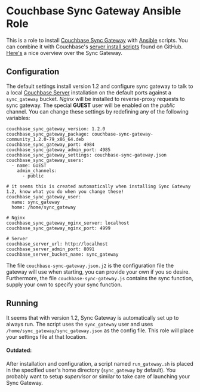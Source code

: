Couchbase Sync Gateway Ansible Role
===================================

This is a role to install [Couchbase Sync Gateway][sync-gateway] with [Ansible][] scripts.
You can combine it with Couchbase's [server install scripts][ansible-server] found on GitHub.
[Here's](http://developer.couchbase.com/documentation/mobile/1.2/get-started/sync-gateway-overview/index.html) a nice overview over the Sync Gateway.


Configuration
-------------

The default settings install version 1.2 and configure sync gateway to talk to a local [Couchbase Server][couchbase-server] installation on the default ports against a `sync_gateway` bucket.
_Nginx_ will be installed to reverse-proxy requests to sync gateway.
The special **GUEST** user will be enabled on the _public_ channel.
You can change these settings by redefining any of the following variables:

    couchbase_sync_gateway_version: 1.2.0
    couchbase_sync_gateway_package: couchbase-sync-gateway-community_1.2.0-79_x86_64.deb
    couchbase_sync_gateway_port: 4984
    couchbase_sync_gateway_admin_port: 4985
    couchbase_sync_gateway_settings: couchbase-sync-gateway.json
    couchbase_sync_gateway_users:
      - name: GUEST
        admin_channels:
          - public
    
    # it seems this is created automatically when installing Sync Gateway 1.2, know what you do when you change these!
    couchbase_sync_gateway_user:
      name: sync_gateway
      home: /home/sync_gateway
    
    # Nginx
    couchbase_sync_gateway_nginx_server: localhost
    couchbase_sync_gateway_nginx_port: 4999
    
    # Server
    couchbase_server_url: http://localhost
    couchbase_server_admin_port: 8091
    couchbase_server_bucket_name: sync_gateway

The file `couchbase-sync-gateway.json.j2` is the configuration file the gateway will use when starting, you can provide your own if you so desire.
Furthermore, the file `couchbase-sync-gateway.js` contains the sync function, supply your own to specify your sync function.


Running
-------

It seems that with version 1.2, Sync Gateway is automatically set up to always run.
The script uses the `sync_gateway` user and uses `/home/sync_gateway/sync_gateway.json` as the config file.
This role will place your settings file at that location.

#### Outdated:

After installation and configuration, a script named `run_gateway.sh` is placed in the specified user's home directory (`sync_gateway` by default).
You probably want to setup _supervisor_ or similar to take care of launching your Sync Gateway.



[sync-gateway]: http://developer.couchbase.com/mobile/develop/guides/sync-gateway/
[ansible]: http://docs.ansible.com
[ansible-server]: https://github.com/couchbaselabs/ansible-couchbase-server
[couchbase-server]: http://www.couchbase.com/nosql-databases/couchbase-server
